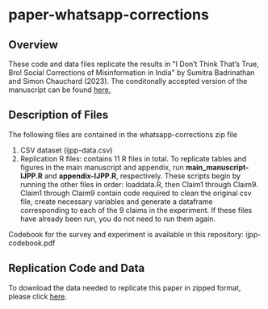 # paper-whatsapp-corrections

## Overview
These code and data files replicate the results in "I Don’t Think That’s True, Bro! Social Corrections of Misinformation in India" by Sumitra Badrinathan and Simon Chauchard (2023). The conditonally accepted version of the manuscript can be found [here.](https://sumitrabadrinathan.github.io/Assets/paper-whatsapp.pdf)


## Description of Files

The following files are contained in the whatsapp-corrections zip file

1. CSV dataset (ijpp-data.csv)
2. Replication R files: contains 11 R files in total. To replicate tables and figures in the main manuscript and appendix, run **main_manuscript-IJPP.R** and **appendix-IJPP.R**, respectively. These scripts begin by running the other files in order: loaddata.R, then Claim1 through Claim9. Claim1 through Claim9 contain code required to clean the original csv file, create necessary variables and generate a dataframe corresponding to each of the 9 claims in the experiment. If these files have already been run, you do not need to run them again.

Codebook for the survey and experiment is available in this repository: ijpp-codebook.pdf


## Replication Code and Data

To download the data needed to replicate this paper in zipped format, please click [here](<https://github.com/SumitraBadrinathan/paper-whatsapp-corrections/blob/main/whatsapp-corrections.zip> "Optional title").
